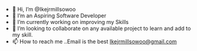 - 👋 Hi, I’m @Ikejrmillsowoo
- 👀 I’m an Aspiring Software Developer
- 🌱 I’m currently working on improving my Skills
- 💞️ I’m looking to collaborate on any available project to learn and add to my skill. 
- 📫 How to reach me ..Email is the best Ikejrmillsowoo@gmail.com

<!---
Ikejrmillsowoo/Ikejrmillsowoo is a ✨ special ✨ repository because its `README.md` (this file) appears on your GitHub profile.
You can click the Preview link to take a look at your changes.
--->
